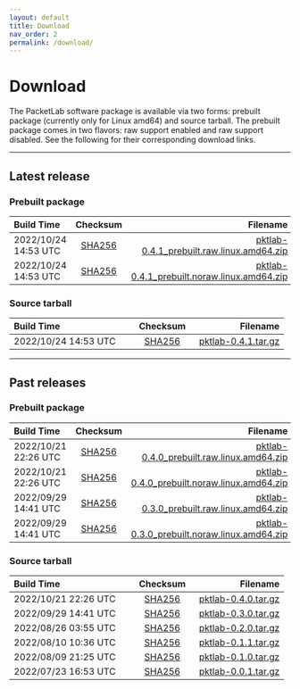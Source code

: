 ```yaml
---
layout: default
title: Download
nav_order: 2
permalink: /download/
---
```


<!--for download table alignment-->
<style>
table th:first-of-type {
    width: 200px;
}
table th:nth-of-type(2) {
    width: 100px;
}
</style>


# Download
The PacketLab software package is available via two forms: prebuilt package (currently only for Linux amd64) and source tarball. The prebuilt package comes in two flavors: raw support enabled and raw support disabled. See the following for their corresponding download links.

---
## Latest release

### Prebuilt package

| Build Time | Checksum | Filename |
| :--------- | :------: | -------: |
| 2022/10/24 14:53 UTC | [SHA256](https://packetlab.web.illinois.edu/release/pktlab-0.4.1_prebuilt.raw.linux.amd64.zip.sha256) | [pktlab-0.4.1_prebuilt.raw.linux.amd64.zip](https://packetlab.web.illinois.edu/release/pktlab-0.4.1_prebuilt.raw.linux.amd64.zip) |
| 2022/10/24 14:53 UTC | [SHA256](https://packetlab.web.illinois.edu/release/pktlab-0.4.1_prebuilt.noraw.linux.amd64.zip.sha256) | [pktlab-0.4.1_prebuilt.noraw.linux.amd64.zip](https://packetlab.web.illinois.edu/release/pktlab-0.4.1_prebuilt.noraw.linux.amd64.zip) |

### Source tarball

| Build Time | Checksum | Filename |
| :--------- | :------: | -------: |
| 2022/10/24 14:53 UTC | [SHA256](https://packetlab.web.illinois.edu/release/pktlab-0.4.1.tar.gz.sha256) | [pktlab-0.4.1.tar.gz](https://packetlab.web.illinois.edu/release/pktlab-0.4.1.tar.gz) |

---
## Past releases

### Prebuilt package

| Build Time | Checksum | Filename |
| :--------- | :------: | -------: |
| 2022/10/21 22:26 UTC | [SHA256](https://packetlab.web.illinois.edu/release/pktlab-0.4.0_prebuilt.raw.linux.amd64.zip.sha256) | [pktlab-0.4.0_prebuilt.raw.linux.amd64.zip](https://packetlab.web.illinois.edu/release/pktlab-0.4.0_prebuilt.raw.linux.amd64.zip) |
| 2022/10/21 22:26 UTC | [SHA256](https://packetlab.web.illinois.edu/release/pktlab-0.4.0_prebuilt.noraw.linux.amd64.zip.sha256) | [pktlab-0.4.0_prebuilt.noraw.linux.amd64.zip](https://packetlab.web.illinois.edu/release/pktlab-0.4.0_prebuilt.noraw.linux.amd64.zip) |
| 2022/09/29 14:41 UTC | [SHA256](https://packetlab.web.illinois.edu/release/pktlab-0.3.0_prebuilt.raw.linux.amd64.zip.sha256) | [pktlab-0.3.0_prebuilt.raw.linux.amd64.zip](https://packetlab.web.illinois.edu/release/pktlab-0.3.0_prebuilt.raw.linux.amd64.zip) |
| 2022/09/29 14:41 UTC | [SHA256](https://packetlab.web.illinois.edu/release/pktlab-0.3.0_prebuilt.noraw.linux.amd64.zip.sha256) | [pktlab-0.3.0_prebuilt.noraw.linux.amd64.zip](https://packetlab.web.illinois.edu/release/pktlab-0.3.0_prebuilt.noraw.linux.amd64.zip) |

### Source tarball

| Build Time | Checksum | Filename |
| :--------- | :------: | -------: |
| 2022/10/21 22:26 UTC | [SHA256](https://packetlab.web.illinois.edu/release/pktlab-0.4.0.tar.gz.sha256) | [pktlab-0.4.0.tar.gz](https://packetlab.web.illinois.edu/release/pktlab-0.4.0.tar.gz) |
| 2022/09/29 14:41 UTC | [SHA256](https://packetlab.web.illinois.edu/release/pktlab-0.3.0.tar.gz.sha256) | [pktlab-0.3.0.tar.gz](https://packetlab.web.illinois.edu/release/pktlab-0.3.0.tar.gz) |
| 2022/08/26 03:55 UTC | [SHA256](https://packetlab.web.illinois.edu/release/pktlab-0.2.0.tar.gz.sha256) | [pktlab-0.2.0.tar.gz](https://packetlab.web.illinois.edu/release/pktlab-0.2.0.tar.gz) |
| 2022/08/10 10:36 UTC | [SHA256](https://packetlab.web.illinois.edu/release/pktlab-0.1.1.tar.gz.sha256) | [pktlab-0.1.1.tar.gz](https://packetlab.web.illinois.edu/release/pktlab-0.1.1.tar.gz) |
| 2022/08/09 21:25 UTC | [SHA256](https://packetlab.web.illinois.edu/release/pktlab-0.1.0.tar.gz.sha256) | [pktlab-0.1.0.tar.gz](https://packetlab.web.illinois.edu/release/pktlab-0.1.0.tar.gz) |
| 2022/07/23 16:53 UTC | [SHA256](https://packetlab.web.illinois.edu/release/pktlab-0.0.1.tar.gz.sha256) | [pktlab-0.0.1.tar.gz](https://packetlab.web.illinois.edu/release/pktlab-0.0.1.tar.gz) |